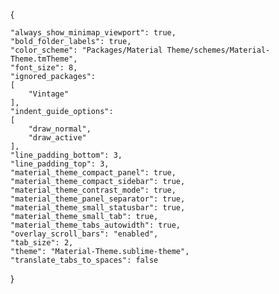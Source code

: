 
{

	"always_show_minimap_viewport": true,
	"bold_folder_labels": true,
	"color_scheme": "Packages/Material Theme/schemes/Material-Theme.tmTheme",
	"font_size": 8,
	"ignored_packages":
	[
		"Vintage"
	],
	"indent_guide_options":
	[
		"draw_normal",
		"draw_active"
	],
	"line_padding_bottom": 3,
	"line_padding_top": 3,
	"material_theme_compact_panel": true,
	"material_theme_compact_sidebar": true,
	"material_theme_contrast_mode": true,
	"material_theme_panel_separator": true,
	"material_theme_small_statusbar": true,
	"material_theme_small_tab": true,
	"material_theme_tabs_autowidth": true,
	"overlay_scroll_bars": "enabled",
	"tab_size": 2,
	"theme": "Material-Theme.sublime-theme",
	"translate_tabs_to_spaces": false
}


